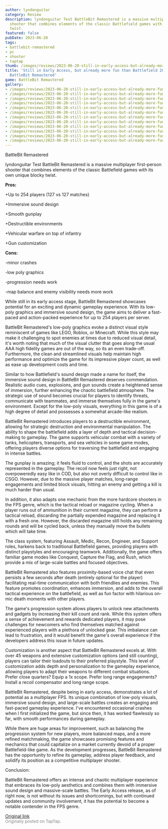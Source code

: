 ```yaml
---
author: lyndonguitar
category: Review
description: lyndonguitar Test BattleBit Remastered is a massive multiplayer first-person
  shooter that combines elements of the classic Battlefield games with its own unique  blocky
  twist.
featured: false
pubDate: 2023-06-20
tags:
- battlebit-remastered
- pc
- shooter
- taptap
thumb: /images/reviews/2023-06-20-still-in-early-access-but-already-more-fun-than-battlefield-2042--review-battlebit-remast-0.avif
title: 'Still in Early Access, but already more fun than Battlefield 2042 | Review:
  BattleBit Remastered'
game: BattleBit Remastered
gallery:
- /images/reviews/2023-06-20-still-in-early-access-but-already-more-fun-than-battlefield-2042--review-battlebit-remast-0.avif
- /images/reviews/2023-06-20-still-in-early-access-but-already-more-fun-than-battlefield-2042--review-battlebit-remast-1.avif
- /images/reviews/2023-06-20-still-in-early-access-but-already-more-fun-than-battlefield-2042--review-battlebit-remast-2.avif
- /images/reviews/2023-06-20-still-in-early-access-but-already-more-fun-than-battlefield-2042--review-battlebit-remast-3.avif
- /images/reviews/2023-06-20-still-in-early-access-but-already-more-fun-than-battlefield-2042--review-battlebit-remast-4.avif
- /images/reviews/2023-06-20-still-in-early-access-but-already-more-fun-than-battlefield-2042--review-battlebit-remast-5.avif
- /images/reviews/2023-06-20-still-in-early-access-but-already-more-fun-than-battlefield-2042--review-battlebit-remast-6.avif
- /images/reviews/2023-06-20-still-in-early-access-but-already-more-fun-than-battlefield-2042--review-battlebit-remast-7.avif
- /images/reviews/2023-06-20-still-in-early-access-but-already-more-fun-than-battlefield-2042--review-battlebit-remast-8.avif
- /images/reviews/2023-06-20-still-in-early-access-but-already-more-fun-than-battlefield-2042--review-battlebit-remast-9.avif
- /images/reviews/2023-06-20-still-in-early-access-but-already-more-fun-than-battlefield-2042--review-battlebit-remast-10.avif
- /images/reviews/2023-06-20-still-in-early-access-but-already-more-fun-than-battlefield-2042--review-battlebit-remast-11.avif
---
```

BattleBit Remastered

lyndonguitar
Test
BattleBit Remastered is a massive multiplayer first-person shooter that combines elements of the classic Battlefield games with its own unique  blocky twist.


**Pros:**


+Up to 254 players (127 vs 127 matches)

+Immersive sound design

+Smooth gunplay

+Destructible environments

+Vehicular warfare on top of infantry

+Gun customization


**Cons:**


-minor crashes

-low poly graphics

-progression needs work

-map balance and enemy visibility needs more work

While still in its early access stage, BattleBit Remastered showcases potential for an exciting and dynamic gameplay experience. With its low-poly graphics and immersive sound design, the game aims to deliver a fast-paced and action-packed experience for up to 254 players per server.

BattleBit Remastered's low-poly graphics evoke a distinct visual style reminiscent of games like LEGO, Roblox, or Minecraft. While this style may make it challenging to spot enemies at times due to reduced visual detail, it's worth noting that much of the visual clutter that goes along the usual AAA high fidelity games are out of the way, so its an even trade-off. Furthermore, the clean and streamlined visuals help maintain high performance and optimize the game for its impressive player count, as well as ease up development costs and time.

Similar to how Battlefield's sound design made a name for itself, the immersive sound design in BattleBit Remastered deserves commendation. Realistic audio cues, explosions, and gun sounds create a heightened sense of immersion, further enhancing the chaotic battlefield atmosphere. The strategic use of sound becomes crucial for players to identify threats, communicate with teammates, and immerse themselves fully in the game's environment. Except for the low-poly visuals, everything in this game is of a high degree of detail and possesses a somewhat arcade-like realism.

BattleBit Remastered introduces players to a destructible environment, allowing for strategic destruction and environmental manipulation. The ability to shape the battlefield adds a layer of depth and tactical decision-making to gameplay. The game supports vehicular combat with a variety of tanks, helicopters, transports, and sea vehicles in some game modes, offering players diverse options for traversing the battlefield and engaging in intense battles.

The gunplay is amazing; it feels fluid to control, and the shots are accurately represented in the gameplay. The recoil now feels just right, not overpoweredly easy like in COD, but also not overly difficult to control like in CSGO. However, due to the massive player matches, long-range engagements and limited block visuals, hitting an enemy and getting a kill is much harder than usual.

In addition, it also adapts one mechanic from the more hardcore shooters in the FPS genre, which is the tactical reload or magazine cycling. When a player runs out of ammunition in their current magazine, they can perform a tactical reload, discarding the partially expended magazine and replacing it with a fresh one. However, the discarded magazine still holds any remaining rounds and will be cycled back, unless they manually move the bullets which will take time.

The class system, featuring Assault, Medic, Recon, Engineer, and Support roles, harkens back to traditional Battlefield games, providing players with distinct playstyles and encouraging teamwork. Additionally, the game offers familiar game modes like Conquest, Capture the Flag, and Rush, which provide a mix of large-scale battles and focused objectives.

BattleBit Remastered also features proximity-based voice chat that even persists a few seconds after death (entirely optional for the player) facilitating real-time communication with both friendlies and enemies. This feature promotes coordination, enhances immersion, and adds to the overall tactical experience on the battlefield, as well as fun factor with hilarious on-mic death moments with other players.

The game's progression system allows players to unlock new attachments and gadgets by increasing their kill count and rank. While this system offers a sense of achievement and rewards dedicated players, it may pose challenges for newcomers who find themselves matched against experienced players with a plethora of unlocked gear. This imbalance can lead to frustration, and it would benefit the game's overall experience if the developers address this issue in future updates.

Customization is another aspect that BattleBit Remastered excels at. With over 45 weapons and extensive customization options (and still counting), players can tailor their loadouts to their preferred playstyle. This level of customization adds depth and personalization to the gameplay experience, allowing players to adapt their weapons to different combat situations. Prefer close quarters? Equip a 1x scope. Prefer long range engagements? Install a recoil compensator and long range scope.

BattleBit Remastered, despite being in early access, demonstrates a lot of potential as a multiplayer FPS. Its unique combination of low-poly visuals, immersive sound design, and large-scale battles creates an engaging and fast-paced gameplay experience. I've encountered occasional crashes when I first initialized the game, but since then, it has worked flawlessly so far, with smooth performances during gameplay.

While there are huge areas for improvement, such as balancing the progression system for new players, more balanced maps, and a more refined matchmaking, the game showcases promising features and mechanics that could capitalize on a market currently devoid of a proper Battlefield-like game. As the development progresses, BattleBit Remastered has the opportunity to refine its gameplay, address player feedback, and solidify its position as a competitive multiplayer shooter.

Conclusion:

BattleBit Remastered offers an intense and chaotic multiplayer experience that embraces its low-poly aesthetics and combines them with immersive sound design and massive-scale battles. The Early Access release, as of right now, is not without its issues and shortcomings, but with continued updates and community involvement, it has the potential to become a notable contender in the FPS genre.

[Original link](https://www.taptap.io/post/5852708)<br><span style="font-size: 0.95em; color: #888;">Originally posted on TapTap.</span>